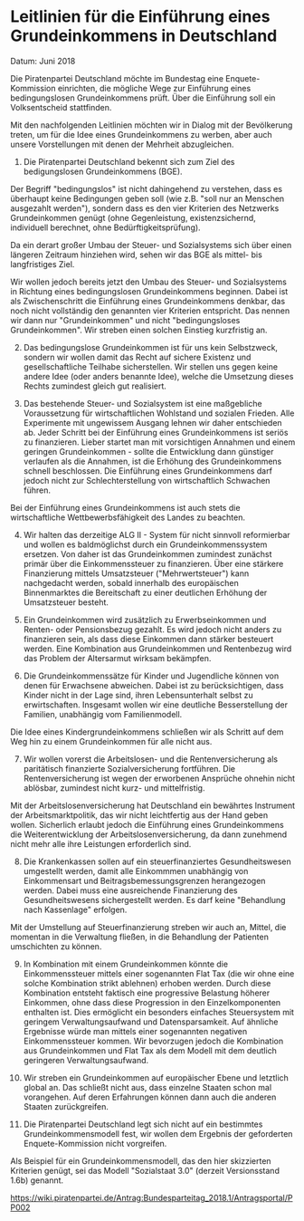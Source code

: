 # Leitlinien für die Einführung eines Grundeinkommens in Deutschland

Datum: Juni 2018


Die Piratenpartei Deutschland möchte im Bundestag eine Enquete-Kommission einrichten, die mögliche Wege zur Einführung eines bedingungslosen Grundeinkommens prüft. Über die Einführung soll ein Volksentscheid stattfinden.

Mit den nachfolgenden Leitlinien möchten wir in Dialog mit der Bevölkerung treten, um für die Idee eines Grundeinkommens zu werben, aber auch unsere Vorstellungen mit denen der Mehrheit abzugleichen.

1. Die Piratenpartei Deutschland bekennt sich zum Ziel des bedigungslosen Grundeinkommens (BGE).

Der Begriff "bedingungslos" ist nicht dahingehend zu verstehen, dass es überhaupt keine Bedingungen geben soll (wie z.B. "soll nur an Menschen ausgezahlt werden"), sondern dass es den vier Kriterien des Netzwerks Grundeinkommen genügt (ohne Gegenleistung, existenzsichernd, individuell berechnet, ohne Bedürftigkeitsprüfung).

Da ein derart großer Umbau der Steuer- und Sozialsystems sich über einen längeren Zeitraum hinziehen wird, sehen wir das BGE als mittel- bis langfristiges Ziel.

Wir wollen jedoch bereits jetzt den Umbau des Steuer- und Sozialsystems in Richtung eines bedingungslosen Grundeinkommens beginnen. Dabei ist als Zwischenschritt die Einführung eines Grundeinkommens denkbar, das noch nicht vollständig den genannten vier Kriterien entspricht. Das nennen wir dann nur "Grundeinkommen" und nicht "bedingungsloses Grundeinkommen". Wir streben einen solchen Einstieg kurzfristig an.

2. Das bedingungslose Grundeinkommen ist für uns kein Selbstzweck, sondern wir wollen damit das Recht auf sichere Existenz und gesellschaftliche Teilhabe sicherstellen. Wir stellen uns gegen keine andere Idee (oder anders benannte Idee), welche die Umsetzung dieses Rechts zumindest gleich gut realisiert.

3. Das bestehende Steuer- und Sozialsystem ist eine maßgebliche Voraussetzung für wirtschaftlichen Wohlstand und sozialen Frieden. Alle Experimente mit ungewissem Ausgang lehnen wir daher entschieden ab. Jeder Schritt bei der Einführung eines Grundeinkommens ist seriös zu finanzieren. Lieber startet man mit vorsichtigen Annahmen und einem geringen Grundeinkommen - sollte die Entwicklung dann günstiger verlaufen als die Annahmen, ist die Erhöhung des Grundeinkommens schnell beschlossen. Die Einführung eines Grundeinkommens darf jedoch nicht zur Schlechterstellung von wirtschaftlich Schwachen führen.

Bei der Einführung eines Grundeinkommens ist auch stets die wirtschaftliche Wettbewerbsfähigkeit des Landes zu beachten.

4. Wir halten das derzeitige ALG II - System für nicht sinnvoll reformierbar und wollen es baldmöglichst durch ein Grundeinkommenssystem ersetzen. Von daher ist das Grundeinkommen zumindest zunächst primär über die Einkommenssteuer zu finanzieren. Über eine stärkere Finanzierung mittels Umsatzsteuer ("Mehrwertsteuer") kann nachgedacht werden, sobald innerhalb des europäischen Binnenmarktes die Bereitschaft zu einer deutlichen Erhöhung der Umsatzsteuer besteht.

5. Ein Grundeinkommen wird zusätzlich zu Erwerbseinkommen und Renten- oder Pensionsbezug gezahlt. Es wird jedoch nicht anders zu finanzieren sein, als dass diese Einkommen dann stärker besteuert werden. Eine Kombination aus Grundeinkommen und Rentenbezug wird das Problem der Altersarmut wirksam bekämpfen.

6. Die Grundeinkommenssätze für Kinder und Jugendliche können von denen für Erwachsene abweichen. Dabei ist zu berücksichtigen, dass Kinder nicht in der Lage sind, ihren Lebensunterhalt selbst zu erwirtschaften. Insgesamt wollen wir eine deutliche Besserstellung der Familien, unabhängig vom Familienmodell.

Die Idee eines Kindergrundeinkommens schließen wir als Schritt auf dem Weg hin zu einem Grundeinkommen für alle nicht aus.

7. Wir wollen vorerst die Arbeitslosen- und die Rentenversicherung als paritätisch finanzierte Sozialversicherung fortführen. Die Rentenversicherung ist wegen der erworbenen Ansprüche ohnehin nicht ablösbar, zumindest nicht kurz- und mittelfristig.

Mit der Arbeitslosenversicherung hat Deutschland ein bewährtes Instrument der Arbeitsmarktpolitik, das wir nicht leichtfertig aus der Hand geben wollen. Sicherlich erlaubt jedoch die Einführung eines Grundeinkommens die Weiterentwicklung der Arbeitslosenversicherung, da dann zunehmend nicht mehr alle ihre Leistungen erforderlich sind.

8. Die Krankenkassen sollen auf ein steuerfinanziertes Gesundheitswesen umgestellt werden, damit alle Einkommmen unabhängig von Einkommensart und Beitragsbemessungsgrenzen herangezogen werden. Dabei muss eine ausreichende Finanzierung des Gesundheitswesens sichergestellt werden. Es darf keine "Behandlung nach Kassenlage" erfolgen.

Mit der Umstellung auf Steuerfinanzierung streben wir auch an, Mittel, die momentan in die Verwaltung fließen, in die Behandlung der Patienten umschichten zu können.

9. In Kombination mit einem Grundeinkommen könnte die Einkommenssteuer mittels einer sogenannten Flat Tax (die wir ohne eine solche Kombination strikt ablehnen) erhoben werden. Durch diese Kombination entsteht faktisch eine progressive Belastung höherer Einkommen, ohne dass diese Progression in den Einzelkomponenten enthalten ist. Dies ermöglicht ein besonders einfaches Steuersystem mit geringem Verwaltungsaufwand und Datensparsamkeit. Auf ähnliche Ergebnisse würde man mittels einer sogenannten negativen Einkommenssteuer kommen. Wir bevorzugen jedoch die Kombination aus Grundeinkommen und Flat Tax als dem Modell mit dem deutlich geringeren Verwaltungsaufwand.

10. Wir streben ein Grundeinkommen auf europäischer Ebene und letztlich global an. Das schließt nicht aus, dass einzelne Staaten schon mal vorangehen. Auf deren Erfahrungen können dann auch die anderen Staaten zurückgreifen.

11. Die Piratenpartei Deutschland legt sich nicht auf ein bestimmtes Grundeinkommensmodell fest, wir wollen dem Ergebnis der geforderten Enquete-Kommission nicht vorgreifen.

Als Beispiel für ein Grundeinkommensmodell, das den hier skizzierten Kriterien genügt, sei das Modell "Sozialstaat 3.0" (derzeit Versionsstand 1.6b) genannt.



https://wiki.piratenpartei.de/Antrag:Bundesparteitag_2018.1/Antragsportal/PP002
